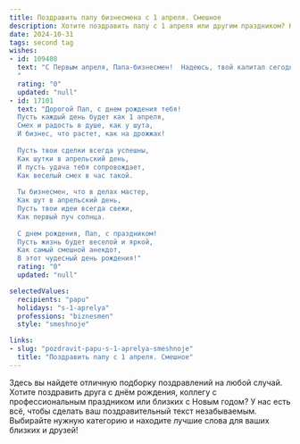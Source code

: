 ```yaml
---
title: Поздравить папу бизнесмена с 1 апреля. Смешное
description: Хотите поздравить папу с 1 апреля или другим праздником? Наш ИИ создаст незабываемое поздравление, а вы обязательно выделитесь среди других.  
date: 2024-10-31
tags: second tag
wishes:
- id: 109408
  text: "С Первым апреля, Папа-бизнесмен!  Надеюсь, твой капитал сегодня не уменьшится от шуток, а только приумножится от хорошего настроения! Пусть все сделки сегодня будут удачными, а конкуренты –  счастливыми обладателями призов в лотерее \"Облом года\"!  Желаю тебе море позитива, океан смеха и чтобы все твои планы сбывались, даже самые смелые и даже если они — первоапрельская шутка!
  "
  rating: "0"
  updated: "null"
- id: 17101
  text: "Дорогой Пап, с днем рождения тебя!
  Пусть каждый день будет как 1 апреля,
  Смех и радость в душе, как у шута,
  И бизнес, что растет, как на дрожжах!
  
  Пусть твои сделки всегда успешны,
  Как шутки в апрельский день,
  И пусть удача тебя сопровождает,
  Как веселый смех в час такой.
  
  Ты бизнесмен, что в делах мастер,
  Как шут в апрельский день,
  Пусть твои идеи всегда свежи,
  Как первый луч солнца.
  
  С днем рождения, Пап, с праздником!
  Пусть жизнь будет веселой и яркой,
  Как самый смешной анекдот,
  В этот чудесный день рождения!"
  rating: "0"
  updated: "null"

selectedValues:
  recipients: "papu"
  holidays: "s-1-aprelya"
  professions: "biznesmen"
  style: "smeshnoje"

links:
- slug: "pozdravit-papu-s-1-aprelya-smeshnoje"
  title: "Поздравить папу с 1 апреля. Смешное"
---
```


Здесь вы найдете отличную подборку поздравлений на любой случай.
Хотите поздравить друга с днём рождения, коллегу с профессиональным праздником или близких с Новым годом? У нас есть всё, чтобы сделать ваш поздравительный текст незабываемым. Выбирайте нужную категорию и находите лучшие слова для ваших близких и друзей!
